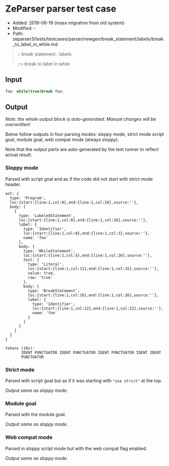 # ZeParser parser test case

- Added: 2019-06-19 (mass migration from old system)
- Modified: -
- Path: zeparser3/tests/testcases/parser/newgen/break_statement/labels/break_to_label_in_while.md

> :: break statement : labels
>
> ::> break to label in while

## Input

`````js
foo: while(true)break foo;
`````

## Output

_Note: the whole output block is auto-generated. Manual changes will be overwritten!_

Below follow outputs in four parsing modes: sloppy mode, strict mode script goal, module goal, web compat mode (always sloppy).

Note that the output parts are auto-generated by the test runner to reflect actual result.

### Sloppy mode

Parsed with script goal and as if the code did not start with strict mode header.

`````
ast: {
  type: 'Program',
  loc:{start:{line:1,col:0},end:{line:1,col:26},source:''},
  body: [
    {
      type: 'LabeledStatement',
      loc:{start:{line:1,col:0},end:{line:1,col:26},source:''},
      label: {
        type: 'Identifier',
        loc:{start:{line:1,col:0},end:{line:1,col:3},source:''},
        name: 'foo'
      },
      body: {
        type: 'WhileStatement',
        loc:{start:{line:1,col:5},end:{line:1,col:26},source:''},
        test: {
          type: 'Literal',
          loc:{start:{line:1,col:11},end:{line:1,col:15},source:''},
          value: true,
          raw: 'true'
        },
        body: {
          type: 'BreakStatement',
          loc:{start:{line:1,col:16},end:{line:1,col:26},source:''},
          label: {
            type: 'Identifier',
            loc:{start:{line:1,col:22},end:{line:1,col:22},source:''},
            name: 'foo'
          }
        }
      }
    }
  ]
}

tokens (10x):
       IDENT PUNCTUATOR IDENT PUNCTUATOR IDENT PUNCTUATOR IDENT IDENT
       PUNCTUATOR
`````

### Strict mode

Parsed with script goal but as if it was starting with `"use strict"` at the top.

_Output same as sloppy mode._

### Module goal

Parsed with the module goal.

_Output same as sloppy mode._

### Web compat mode

Parsed in sloppy script mode but with the web compat flag enabled.

_Output same as sloppy mode._
